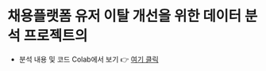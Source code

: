 # 채용플랫폼 유저 이탈 개선을 위한 데이터 분석 프로젝트의

- 분석 내용 및 코드 Colab에서 보기 👉 [여기 클릭](https://colab.research.google.com/github/TildaWi/Project_2/blob/main/중급프로젝트_3B_최종정리.ipynb)
